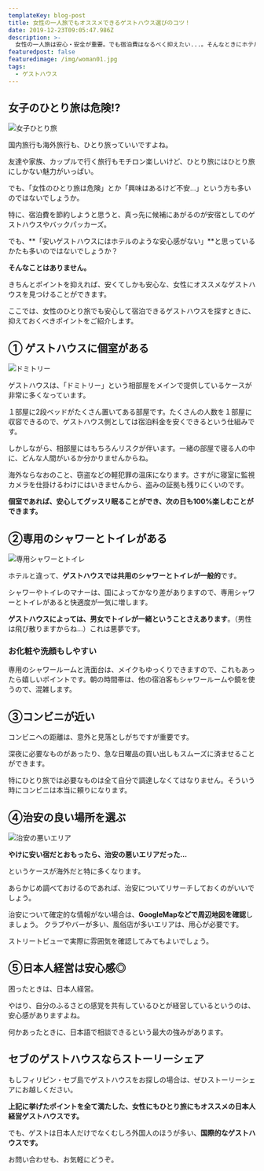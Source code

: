 ```yaml
---
templateKey: blog-post
title: 女性の一人旅でもオススメできるゲストハウス選びのコツ！
date: 2019-12-23T09:05:47.986Z
description: >-
  女性の一人旅は安心・安全が重要。でも宿泊費はなるべく抑えたい...。そんなときにホテルよりも格安で泊まれるのがゲストハウス。でもゲストハウスって女性でも大丈夫？本当に安心できるの？失敗しない宿を選ぶ基準をまとめました。
featuredpost: false
featuredimage: /img/woman01.jpg
tags:
  - ゲストハウス
---
```

## 女子のひとり旅は危険!?

![女子ひとり旅](/img/woman01.jpg)

国内旅行も海外旅行も、ひとり旅っていいですよね。

友達や家族、カップルで行く旅行もモチロン楽しいけど、ひとり旅にはひとり旅にしかない魅力がいっぱい。

でも、「女性のひとり旅は危険」とか「興味はあるけど不安...」という方も多いのではないでしょうか。

特に、宿泊費を節約しようと思うと、真っ先に候補にあがるのが安宿としてのゲストハウスやバックパッカーズ。

でも、**「安いゲストハウスにはホテルのような安心感がない」**と思っているかたも多いのではないでしょうか？

**そんなことはありません。**

きちんとポイントを抑えれば、安くてしかも安心な、女性にオススメなゲストハウスを見つけることができます。

ここでは、女性のひとり旅でも安心して宿泊できるゲストハウスを探すときに、抑えておくべきポイントをご紹介します。

## ① ゲストハウスに個室がある

![ドミトリー](/img/nicate-lee-kt-zyaiwbe0-unsplash.jpg)

ゲストハウスは、「ドミトリー」という相部屋をメインで提供しているケースが非常に多くなっています。

１部屋に2段ベッドがたくさん置いてある部屋です。たくさんの人数を１部屋に収容できるので、ゲストハウス側としては宿泊料金を安くできるという仕組みです。

しかしながら、相部屋にはもちろんリスクが伴います。一緒の部屋で寝る人の中に、どんな人間がいるか分かりませんからね。

海外ならなおのこと、窃盗などの軽犯罪の温床になります。さすがに寝室に監視カメラを仕掛けるわけにはいきませんから、盗みの証拠も残りにくいのです。

**個室であれば、安心してグッスリ眠ることができ、次の日も100%楽しむことができます。**

## ②専用のシャワーとトイレがある

![専用シャワーとトイレ](/img/jan-kolar-www-kolar-io-xxc7zukihrw-unsplash.jpg)

ホテルと違って、**ゲストハウスでは共用のシャワーとトイレが一般的**です。

シャワーやトイレのマナーは、国によってかなり差がありますので、専用シャワーとトイレがあると快適度が一気に増します。

**ゲストハウスによっては、男女でトイレが一緒ということさえあります**。（男性は飛び散りますからね...）これは悪夢です。

### お化粧や洗顔もしやすい

専用のシャワールームと洗面台は、メイクもゆっくりできますので、これもあったら嬉しいポイントです。朝の時間帯は、他の宿泊客もシャワールームや鏡を使うので、混雑します。

## ③コンビニが近い

コンビニへの距離は、意外と見落としがちですが重要です。

深夜に必要なものがあったり、急な日曜品の買い出しもスムーズに済ませることができます。

特にひとり旅では必要なものは全て自分で調達しなくてはなりません。そういう時にコンビニは本当に頼りになります。

## ④治安の良い場所を選ぶ

![治安の悪いエリア](/img/denny-muller-qrfuuyuulu0-unsplash.jpg)

**やけに安い宿だとおもったら、治安の悪いエリアだった...**

というケースが海外だと特に多くなります。

あらかじめ調べておけるのであれば、治安についてリサーチしておくのがいいでしょう。

治安について確定的な情報がない場合は、**GoogleMapなどで周辺地図を確認**しましょう。
クラブやバーが多い、風俗店が多いエリアは、用心が必要です。

ストリートビューで実際に雰囲気を確認してみてもよいでしょう。

## ⑤日本人経営は安心感◎

困ったときは、日本人経営。

やはり、自分のふるさとの感覚を共有しているひとが経営しているというのは、安心感がありますよね。

何かあったときに、日本語で相談できるという最大の強みがあります。

## セブのゲストハウスならストーリーシェア

もしフィリピン・セブ島でゲストハウスをお探しの場合は、ぜひストーリーシェアにお越しください。

**上記に挙げたポイントを全て満たした、女性にもひとり旅にもオススメの日本人経営ゲストハウスです。**

でも、ゲストは日本人だけでなくむしろ外国人のほうが多い、**国際的なゲストハウスです。**

お問い合わせも、お気軽にどうぞ。
